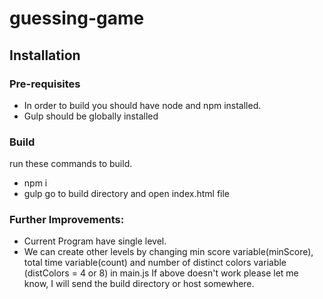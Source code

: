 # guessing-game

## Installation

### Pre-requisites
- In order to build you should have node and npm installed.
- Gulp should be globally installed

### Build
run these commands to build.
- npm i
- gulp
go to build directory and open index.html file

### Further Improvements:

- Current Program have single level.
- We can create other levels by changing min score variable(minScore), total time variable(count) and number of distinct colors variable (distColors = 4 or 8) in main.js
If above doesn't work please let me know, I will send the build directory or host somewhere.

